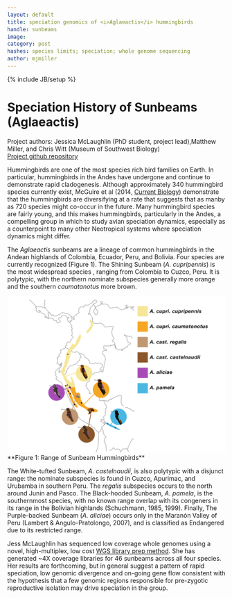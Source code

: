 ```yaml
---
layout: default
title: speciation genomics of <i>Aglaeactis</i> hummingbirds
handle: sunbeams
image:
category: post
hashes: species limits; speciation; whole genome sequencing
author: mjmiller
---
```

{% include JB/setup %}

<div class="bigspacer"></div>

# Speciation History of Sunbeams (Aglaeactis)

Project authors: Jessica McLaughlin (PhD student, project lead),Matthew Miller, and Chris Witt (Museum of Southwest Biology)   
[Project github repository](https://github.com/mjmillerlab/sumbeams)

<div class="bigspacer"></div>

Hummingbirds are one of the most species rich bird families on Earth. In particular, hummingbirds in the Andes have undergone and continue to demonstrate rapid cladogenesis. Although approximately 340 hummingbird species currently exist, McGuire et al (2014, [Current Biology](https://doi.org/10.1016/j.cub.2014.03.016)) demonstrate that the hummingbirds are diversifying at a rate that suggests that as manby as 720 species might co-occur in the future. Many hummingbird species are fairly young, and this makes hummingbirds, particularly in the Andes, a compelling group in which to study avian speciation dynamics, especially as a counterpoint to many other Neotropical systems where speciation dynamics might differ.

The *Aglaeactis* sunbeams are a lineage of common hummingbirds in the Andean highlands of Colombia, Ecuador, Peru, and Bolivia. Four species are currently recognized (Figure 1). The Shining Sunbeam (*A. cupripennis*) is the most widespread species , ranging from Colombia to Cuzco, Peru. It is polytypic, with the northern nominate subspecies generally more orange  and the southern *caumatanotus* more brown.

<img src="/assets/images/projects/sunbeam_map.png" width="600">
**Figure 1: Range of Sunbeam Hummingbirds**   
<div class="bigspacer"></div>

The White-tufted Sunbeam, *A. castelnaudii*, is also polytypic with a disjunct range: the nominate subspecies is found in  Cuzco, Apurimac, and Urubamba in southern Peru. The *regalis* subspecies occurs  to the north around Junin and Pasco. The Black-hooded Sunbeam, *A. pamela*, is the southernmost species, with no known range overlap with its congeners in its range in the Bolivian highlands (Schuchmann, 1985, 1999). Finally, The Purple-backed Sunbeam (*A. aliciae*) occurs only in the Maranón Valley of Peru (Lambert & Angulo-Pratolongo, 2007), and is classified as Endangered due to its restricted range.

Jess McLaughlin has sequenced low coverage whole genomes using a novel, high-multiplex, low cost [WGS library prep method](https://seqwell.com/products/pw096/). She has generated ~4X coverage libraries for 46 sunbeams across all four species. Her results are forthcoming, but in general suggest a pattern of rapid speciation, low genomic divergence and on-going gene flow consistent with the hypothesis that a few genomic regions responsible for pre-zygotic reproductive isolation may drive speciation in the group.
